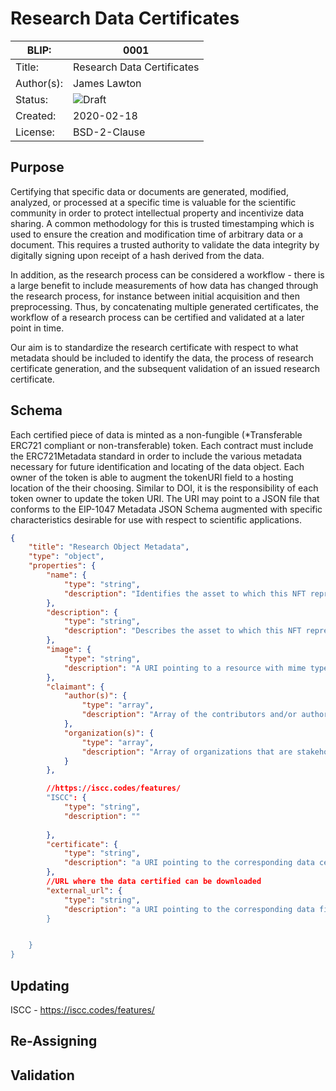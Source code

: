 # Research Data Certificates

| BLIP:     | 0001                                                         |
| -------- | ------------------------------------------------------------ |
| Title:   | Research Data Certificates                                      |
| Author(s):  | James Lawton                                                           |
| Status:  | ![Draft](http://rfc.unprotocols.org/spec:2/COSS/draft.svg) |
| Created: | 2020-02-18                                                   |
| License: | BSD-2-Clause                                                 |

## Purpose
Certifying that specific data or documents are generated, modified, analyzed, or processed at a specific time is valuable for the scientific community in order to protect intellectual property and incentivize data sharing. A common methodology for this is trusted timestamping which is used to ensure the creation and modification time of arbitrary data or a document. This requires a trusted authority to validate the data integrity by digitally signing upon receipt of a hash derived from the data.

In addition, as the research process can be considered a workflow - there is a large benefit to include measurements of how data has changed through the research process, for instance between initial acquisition and then preprocessing. Thus, by concatenating multiple generated certificates, the workflow of a research process can be certified and validated at a later point in time.

Our aim is to standardize the research certificate with respect to what metadata should be included to identify the data, the process of research certificate generation, and the subsequent validation of an issued research certificate.

## Schema
Each certified piece of data is minted as a non-fungible (*Transferable ERC721 compliant or non-transferable) token. Each contract must include the ERC721Metadata standard in order to include the various metadata necessary for future identification and locating of the data object. Each owner of the token is able to augment the tokenURI field to a hosting location of the their choosing. Similar to DOI, it is the responsibility of each token owner to update the token URI. The URI may point to a JSON file that conforms to the EIP-1047 Metadata JSON Schema augmented with specific characteristics desirable for use with respect to scientific applications.

```json
{
    "title": "Research Object Metadata",
    "type": "object",
    "properties": {
        "name": {
            "type": "string",
            "description": "Identifies the asset to which this NFT represents"
        },
        "description": {
            "type": "string",
            "description": "Describes the asset to which this NFT represents"
        },
        "image": {
            "type": "string",
            "description": "A URI pointing to a resource with mime type image/* representing the asset to which this NFT represents. Consider making any images at a width between 320 and 1080 pixels and aspect ratio between 1.91:1 and 4:5 inclusive."
        },
        "claimant": {
            "author(s)": {
                "type": "array",
                "description": "Array of the contributors and/or authors of the data associated with the corresponding ISCC."
            },
            "organization(s)": {
                "type": "array",
                "description": "Array of organizations that are stakeholders in the certified data."
            }
        },

        //https://iscc.codes/features/
        "ISCC": {
            "type": "string",
            "description": ""
        
        },
        "certificate": {
            "type": "string",
            "description": "a URI pointing to the corresponding data certificate in PDF format. The certificate can be utilized to prove via certified timestamping the data certification time."
        },
        //URL where the data certified can be downloaded
        "external_url": {
            "type": "string",
            "description": "a URI pointing to the corresponding data file where the data can be downloaded. If provided, the data at the URI should resolve to the same ISCC listed in the metadata.
        }


    }
}
```





## Updating
ISCC - https://iscc.codes/features/



## Re-Assigning



## Validation


